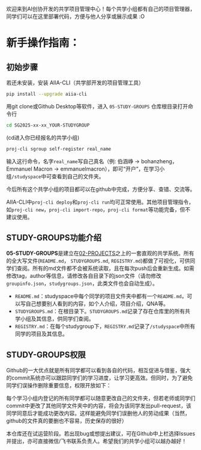 欢迎来到AI创协开发的共学项目管理中心！每个共学小组都有自己的项目管理器，同学们可以在这里部署代码，方便与他人分享或展示成果 :O

# 新手操作指南：

## 初始步骤  
若还未安装，安装 AIIA-CLI（共学部开发的项目管理工具）  
```bash  
pip install --upgrade aiia-cli  
```  
用git clone或Github Desktop等软件，进入 `05-STUDY-GROUPS` 仓库根目录打开命令行  

```bash
cd SG2025-xx-xx_YOUR-STUDYGROUP
```
(cd进入你已经报名的共学小组)

```bash
proj-cli sgroup self-register real_name
```
输入这行命令，名字`real_name`写自己真名（例: 伯涵峥 -> bohanzheng，Emmanuel Macron -> emmanuelmacron），即可“开户”，在学习小组`/studyspace`中可查看到自己的文件夹。

今后所有这个共学小组的项目都可以在github中完成，方便分享、查错、交流等。

AIIA-CLI中`proj-cli deploy`和`proj-cli run`均可正常使用。其他项目管理指令，如`proj-cli new`，`proj-cli import-repo`，`proj-cli format`等功能完备，但不建议使用。

## STUDY-GROUPS功能介绍
**05-STUDY-GROUPS**是建立在[02-PROJECTS](https://github.com/SJTU-AIIA/02-PROJECTS)之上的一套直观的共学系统。所有的全大写文件(`README.md`， `STUDYGROUPS.md`, `REGISTRY.md`)都做了可视化，可供同学们查阅。所有的md文件都不会被系统读取，且在每次push后会重新生成。如需修改tag，author等信息，请修改各自目录下的json文件（请勿修改`groupinfo.json`，`studygroups.json`，此类文件也会自动生成）。
- `README.md`：studyspace中每个同学的项目文件夹中都有一个`README.md`，可以写自己想要别人看到的内容，如个人介绍，项目介绍，QNA等。
- `STUDYGROUPS.md`：在根目录下。`STUDYGROUPS.md`记录了存在仓库里的所有共学小组及其信息，供同学们查阅。
- `REGISTRY.md`：在每个studygroup下，`REGISTRY.md`记录了`/studyspace`中所有同学的项目及其信息。

## STUDY-GROUPS权限
Github的一大优点就是所有同学都可以看到各自的代码，相互促进与借鉴，强大的commit系统亦可以跟踪同学们的学习进度，让学习更高效。但同时，为了避免同学们误操作删除重要信息，权限开放如下：

每个学习小组内登记的所有同学都可以随意更改自己的文件夹，但若老师或同学们commit中更改了其他同学文件夹中的内容，将会为该同学发出pull-request，该同学同意后才能成功更改内容。这样能避免同学们误删他人的劳动成果（当然，github的文件真的要删也不容易，历史保存的很好）

本仓库还在试运营阶段。若出现bug或想提出建议，可在Github中上栏选择Issues并提出，亦可直接微信/飞书联系负责人。希望我们的共学小组可以越办越好！